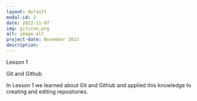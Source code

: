 ```yaml
---
layout: default
modal-id: 2
date: 2022-11-07
img: giticon.png
alt: image-alt
project-date: November 2022
description: 
---
```


Lesson 1

Git and Github

In Lesson 1 we learned about Git and Github and applied this knowledge to creating and editing repositories.
